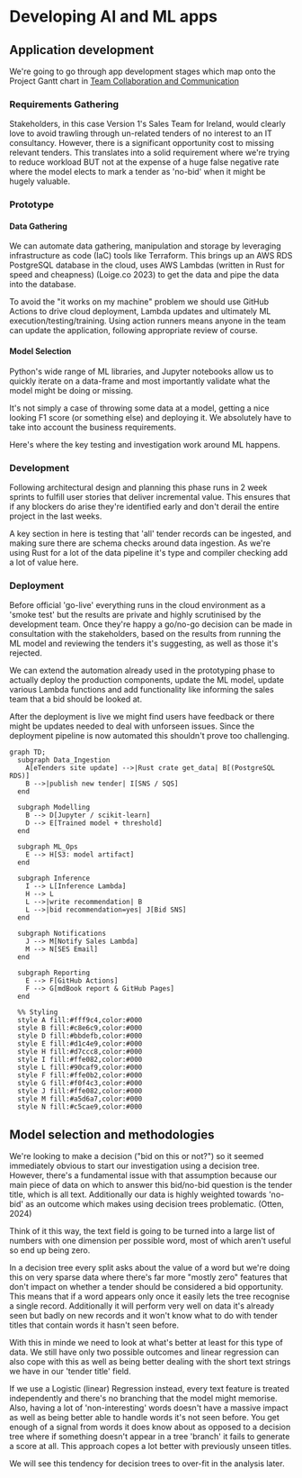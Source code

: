 # Developing AI and ML apps

## Application development 

We're going to go through app development stages which map onto the Project Gantt chart in [Team Collaboration and Communication](./5_team_collaboration_and_communication.md)

### Requirements Gathering
Stakeholders, in this case Version 1's Sales Team for Ireland, would clearly love to avoid trawling through un-related tenders of no interest to an IT consultancy. However, there is a significant opportunity cost to missing relevant tenders. This translates into a solid requirement where we're trying to reduce workload BUT not at the expense of a huge false negative rate where the model elects to mark a tender as 'no-bid' when it might be hugely valuable. 

### Prototype

#### Data Gathering
We can automate data gathering, manipulation and storage by leveraging infrastructure as code (IaC) tools like Terraform. This brings up an AWS RDS PostgreSQL database in the cloud, uses AWS Lambdas (written in Rust for speed and cheapness) (Loige.co 2023) to get the data and pipe the data into the database.

To avoid the "it works on my machine" problem we should use GitHub Actions to drive cloud deployment, Lambda updates and ultimately ML execution/testing/training. Using action runners means anyone in the team can update the application, following appropriate review of course.

#### Model Selection
Python's wide range of ML libraries, and Jupyter notebooks allow us to quickly iterate on a data-frame and most importantly validate what the model might be doing or missing. 

It's not simply a case of throwing some data at a model, getting a nice looking F1 score (or something else) and deploying it. We absolutely have to take into account the business requirements.

Here's where the key testing and investigation work around ML happens.

### Development
Following architectural design and planning this phase runs in 2 week sprints to fulfill user stories that deliver incremental value. This ensures that if any blockers do arise they're identified early and don't derail the entire project in the last weeks. 

A key section in here is testing that 'all' tender records can be ingested, and making sure there are schema checks around data ingestion. As we're using Rust for a lot of the data pipeline it's type and compiler checking add a lot of value here.

### Deployment
Before official 'go-live' everything runs in the cloud environment as a 'smoke test' but the results are private and highly scrutinised by the development team. Once they're happy a go/no-go decision can be made in consultation with the stakeholders, based on the results from running the ML model and reviewing the tenders it's suggesting, as well as those it's rejected. 

We can extend the automation already used in the prototyping phase to actually deploy the production components, update the ML model, update various Lambda functions and add functionality like informing the sales team that a bid should be looked at. 

After the deployment is live we might find users have feedback or there might be updates needed to deal with unforseen issues. Since the deployment pipeline is now automated this shouldn't prove too challenging.

```mermaid
graph TD;
  subgraph Data_Ingestion
    A[eTenders site update] -->|Rust crate get_data| B[(PostgreSQL RDS)]
    B -->|publish new tender| I[SNS / SQS]
  end

  subgraph Modelling
    B --> D[Jupyter / scikit-learn]
    D --> E[Trained model + threshold]
  end

  subgraph ML_Ops
    E --> H[S3: model artifact]
  end

  subgraph Inference
    I --> L[Inference Lambda]
    H --> L
    L -->|write recommendation| B
    L -->|bid recommendation=yes| J[Bid SNS]
  end

  subgraph Notifications
    J --> M[Notify Sales Lambda]
    M --> N[SES Email]
  end

  subgraph Reporting
    E --> F[GitHub Actions]
    F --> G[mdBook report & GitHub Pages]
  end

  %% Styling
  style A fill:#fff9c4,color:#000
  style B fill:#c8e6c9,color:#000
  style D fill:#bbdefb,color:#000
  style E fill:#d1c4e9,color:#000
  style H fill:#d7ccc8,color:#000
  style I fill:#ffe082,color:#000
  style L fill:#90caf9,color:#000
  style F fill:#ffe0b2,color:#000
  style G fill:#f0f4c3,color:#000
  style J fill:#ffe082,color:#000
  style M fill:#a5d6a7,color:#000
  style N fill:#c5cae9,color:#000
```

## Model selection and methodologies

We're looking to make a decision ("bid on this or not?") so it seemed immediately obvious to start our investigation using a decision tree. However, there's a fundamental issue with that assumption because our main piece of data on which to answer this bid/no-bid question is the tender title, which is all text. Additionally our data is highly weighted towards 'no-bid' as an outcome which makes using decision trees problematic. (Otten, 2024)

Think of it this way, the text field is going to be turned into a large list of numbers with one dimension per possible word, most of which aren't useful so end up being zero.

In a decision tree every split asks about the value of a word but we're doing this on very sparse data where there's far more "mostly zero" features that don't impact on whether a tender should be considered a bid opportunity. This means that if a word appears only once it easily lets the tree recognise a single record. Additionally it will perform very well on data it's already seen but badly on new records and it won't know what to do with tender titles that contain words it hasn't seen before.

With this in minde we need to look at what's better at least for this type of data. We still have only two possible outcomes and linear regression can also cope with this as well as being better dealing with the short text strings we have in our 'tender title' field.

If we use a Logistic (linear) Regression instead, every text feature is treated independently and there's no branching that the model might memorise. Also, having a lot of 'non-interesting' words doesn't have a massive impact as well as being better able to handle words it's not seen before. You get enough of a signal from words it does know about as opposed to a decision tree where if something doesn't appear in a tree 'branch' it fails to generate a score at all. This approach copes a lot better with previously unseen titles.

We will see this tendency for decision trees to over-fit in the analysis later.


